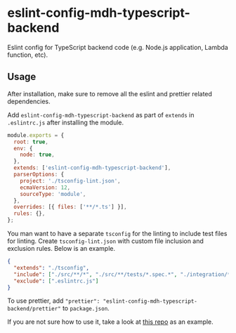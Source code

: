 # eslint-config-mdh-typescript-backend

Eslint config for TypeScript backend code (e.g. Node.js application, Lambda function, etc).

## Usage

After installation, make sure to remove all the eslint and prettier related dependencies.

Add `eslint-config-mdh-typescript-backend` as part of `extends` in `.eslintrc.js` after installing the module.

```js
module.exports = {
  root: true,
  env: {
    node: true,
  },
  extends: ['eslint-config-mdh-typescript-backend'],
  parserOptions: {
    project: './tsconfig-lint.json',
    ecmaVersion: 12,
    sourceType: 'module',
  },
  overrides: [{ files: ['**/*.ts'] }],
  rules: {},
};
```

You man want to have a separate `tsconfig` for the linting to include test files for linting. Create `tsconfig-lint.json` with custom file inclusion and exclusion rules. Below is an example.

```json
{
  "extends": "./tsconfig",
  "include": ["./src/**/*", "./src/**/tests/*.spec.*", "./integration/**/*"],
  "exclude": [".eslintrc.js"]
}
```

To use prettier, add `"prettier": "eslint-config-mdh-typescript-backend/prettier"` to `package.json`.

If you are not sure how to use it, take a look at [this repo](https://github.com/aws-lambda-template-generator/ts-graphql-hello-world-sam-cli) as an example.
